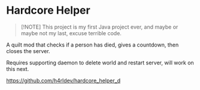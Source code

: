 # Hardcore Helper

> \[!NOTE\]
> This project is my first Java project ever, and maybe or maybe not my last, excuse terrible code.

A quilt mod that checks if a person has died, gives a countdown, then closes the server.

Requires supporting daemon to delete world and restart server, will work on this next.

https://github.com/h4rldev/hardcore_helper_d
